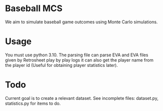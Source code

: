 # Baseball MCS

We aim to simulate baseball game outcomes using Monte Carlo simulations.

# Usage

You must use python 3.10. The parsing file can parse EVA and EVA files given by Retrosheet play by play logs it can also get the player name from the player id (Useful for obtaining player statistics later). 

# Todo

Current goal is to create a relevant dataset. See incomplete files: dataset.py, statistics.py for items to do.
